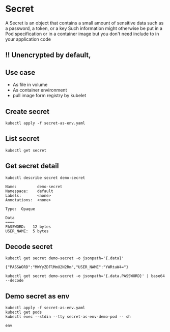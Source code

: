 # Secret
A Secret is an object that contains a small amount of sensitive data such as a password, a token, or a key
Such information might otherwise be put in a Pod specification or in a container image but you don't need include to in your application code

## !! Unencrypted by default, 
## Use case
- As file in volume
- As container environment
- pull image form registry by kubelet

## Create secret
```
kubectl apply -f secret-as-env.yaml
```
## List secret
```
kubectl get secret
```
## Get secret detail
```
kubectl describe secret demo-secret
```
```
Name:         demo-secret
Namespace:    default
Labels:       <none>
Annotations:  <none>

Type:  Opaque

Data
====
PASSWORD:   12 bytes
USER_NAME:  5 bytes
```
## Decode secret
```
kubectl get secret demo-secret -o jsonpath='{.data}'
```
```
{"PASSWORD":"MWYyZDFlMmU2N2Rm","USER_NAME":"YWRtaW4="}
```
```
kubectl get secret demo-secret -o jsonpath='{.data.PASSWORD}' | base64 --decode
```

## Demo secret as env
```
kubectl apply -f secret-as-env.yaml
kubectl get pods
kubectl exec --stdin --tty secret-as-env-demo-pod -- sh

env
```

